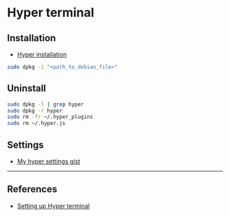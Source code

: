 # Hyper terminal

## Installation

- [Hyper installation](https://hyper.is/#installation)

```Bash
sudo dpkg -i "<path_to_debian_file>"
```

## Uninstall

```Bash
sudo dpkg -l | grep hyper
sudo dpkg -r hyper
sudo rm -fr ~/.hyper_plugins
sudo rm ~/.hyper.js
```

## Settings

- [My hyper settings gist](https://gist.github.com/girip11/6d3413283ec39b3d2e058204eb0cf92b)

---

## References

- [Setting up Hyper terminal](https://tjay.dev/howto-my-terminal-shell-setup-hyper-js-zsh-starship/)
